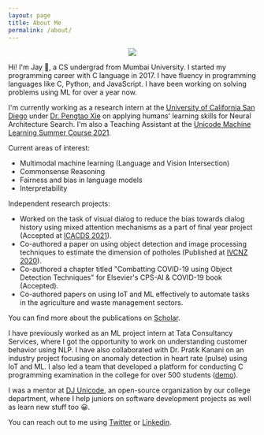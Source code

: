 ```yaml
---
layout: page
title: About Me
permalink: /about/
---
```


<center>
    <figure>
        <img src="{{site.baseurl}}/images/profile.png" class="profile-img"/>
    </figure>
</center>

Hi! I'm Jay 👋, a CS undergrad from Mumbai University. I started my programming career with C language in 2017. I have fluency in programming languages like C, Python, and JavaScript. I have been working on solving problems using ML for over a year now.

I'm currently working as a research intern at the [University of California San Diego](https://ucsd.edu/) under [Dr. Pengtao Xie](https://sites.google.com/site/pengtaoxie2008) on applying humans' learning skills for Neural Architecture Search. I'm also a Teaching Assistant at the [Unicode Machine Learning Summer Course 2021](https://djunicode.github.io/umlsc-2021/).

Current areas of interest:
- Multimodal machine learning (Language and Vision Intersection)
- Commonsense Reasoning
- Fairness and bias in language models
- Interpretability

Independent research projects:
- Worked on the task of visual dialog to reduce the bias towards dialog history using mixed attention mechanisms as a part of final year project (Accepted at [ICACDS 2021](https://icacds.com/)).
- Co-authored a paper on using object detection and image processing techniques to estimate the dimension of potholes (Published at [IVCNZ 2020](https://ecs.wgtn.ac.nz/Events/IVCNZ2020/)).
- Co-authored a chapter titled "Combatting COVID-19 using Object Detection Techniques" for Elsevier's CPS-AI & COVID-19 book (Accepted).
- Co-authored papers on using IoT and ML effectively to automate tasks in the agriculture and waste management sectors.

You can find more about the publications on [Scholar](https://scholar.google.com/citations?user=lNn2qGoAAAAJ&hl=en).

I have previously worked as an ML project intern at Tata Consultancy Services, where I got the opportunity to work on understanding customer behavior using NLP. I have also collaborated with Dr. Pratik Kanani on an industry project focusing on anomaly detection in heart rate (pulse) using IoT and ML. I also led a team that developed a platform for conducting C programming examination in the college for over 500 students ([demo](https://www.youtube.com/watch?v=kn7lwJoYfuU)).

I was a mentor at [DJ Unicode](https://github.com/djunicode), an open-source organization by our college department, where I help juniors on software development projects as well as learn new stuff too 😀.

You can reach out to me using [Twitter](https://twitter.com/jaygala24/) or [Linkedin](https://www.linkedin.com/in/jaygala24).
